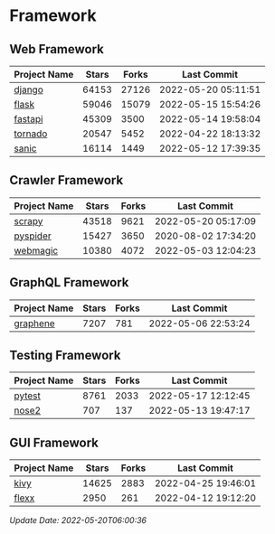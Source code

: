 # Framework

## Web Framework
| Project Name | Stars | Forks | Last Commit |
| ------------ | ----- | ----- | ----------- |
| [django](https://github.com/django/django) | 64153 | 27126 | 2022-05-20 05:11:51 |
| [flask](https://github.com/pallets/flask) | 59046 | 15079 | 2022-05-15 15:54:26 |
| [fastapi](https://github.com/tiangolo/fastapi) | 45309 | 3500 | 2022-05-14 19:58:04 |
| [tornado](https://github.com/tornadoweb/tornado) | 20547 | 5452 | 2022-04-22 18:13:32 |
| [sanic](https://github.com/sanic-org/sanic) | 16114 | 1449 | 2022-05-12 17:39:35 |

## Crawler Framework
| Project Name | Stars | Forks | Last Commit |
| ------------ | ----- | ----- | ----------- |
| [scrapy](https://github.com/scrapy/scrapy) | 43518 | 9621 | 2022-05-20 05:17:09 |
| [pyspider](https://github.com/binux/pyspider) | 15427 | 3650 | 2020-08-02 17:34:20 |
| [webmagic](https://github.com/code4craft/webmagic) | 10380 | 4072 | 2022-05-03 12:04:23 |

## GraphQL Framework
| Project Name | Stars | Forks | Last Commit |
| ------------ | ----- | ----- | ----------- |
| [graphene](https://github.com/graphql-python/graphene) | 7207 | 781 | 2022-05-06 22:53:24 |

## Testing Framework
| Project Name | Stars | Forks | Last Commit |
| ------------ | ----- | ----- | ----------- |
| [pytest](https://github.com/pytest-dev/pytest) | 8761 | 2033 | 2022-05-17 12:12:45 |
| [nose2](https://github.com/nose-devs/nose2) | 707 | 137 | 2022-05-13 19:47:17 |

## GUI Framework
| Project Name | Stars | Forks | Last Commit |
| ------------ | ----- | ----- | ----------- |
| [kivy](https://github.com/kivy/kivy) | 14625 | 2883 | 2022-04-25 19:46:01 |
| [flexx](https://github.com/flexxui/flexx) | 2950 | 261 | 2022-04-12 19:12:20 |

*Update Date: 2022-05-20T06:00:36*